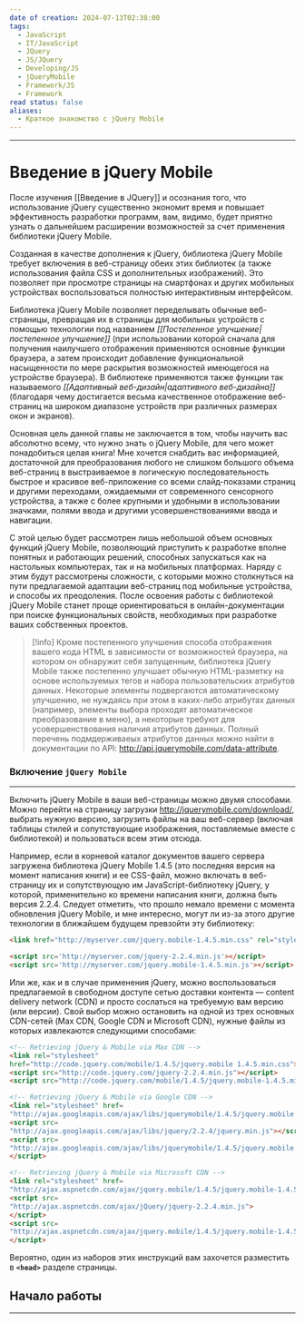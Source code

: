 ```yaml
---
date of creation: 2024-07-13T02:38:00
tags:
  - JavaScript
  - IT/JavaScript
  - JQuery
  - JS/JQuery
  - Developing/JS
  - jQueryMobile
  - Framework/JS
  - Framework
read status: false
aliases:
  - Краткое знакомство с jQuery Mobile
---
```

---
# Введение в jQuery Mobile



После изучения [[Введение в JQuery]] и осознания того, что использование jQuery существенно экономит время и повышает эффективность разработки программ, вам, видимо, будет приятно узнать о дальнейшем расширении возможностей за счет применения библиотеки jQuery Mobile.

Созданная в качестве дополнения к jQuery, библиотека jQuery Mobile требует включения в веб-страницу обеих этих библиотек (а также использования файла CSS и дополнительных изображений). Это позволяет при просмотре страницы на смартфонах и других мобильных устройствах воспользоваться полностью интерактивным интерфейсом.

Библиотека jQuery Mobile позволяет переделывать обычные веб-страницы, превращая их в страницы для мобильных устройств с помощью технологии под названием *[[Постепенное улучшение|постепенное улучшение]]* (при использовании которой сначала для получения наилучшего отображения применяются основные функции браузера, а затем происходит добавление функциональной насыщенности по мере раскрытия возможностей имеющегося на устройстве браузера). В библиотеке применяются также функции так называемого *[[Адаптивный веб-дизайн|адаптивного веб-дизайна]]* (благодаря чему достигается весьма качественное отображение веб-страниц на широком диапазоне устройств при различных размерах окон и экранов).

Основная цель данной главы не заключается в том, чтобы научить вас абсолютно всему, что нужно знать о jQuery Mobile, для чего может понадобиться целая книга! Мне хочется снабдить вас информацией, достаточной для преобразования любого не слишком большого объема веб-страниц в выстраиваемое в логическую последовательность быстрое и красивое веб-приложение со всеми слайд-показами страниц и другими переходами, ожидаемыми от современного сенсорного устройства, а также с более крупными и удобными в использовании значками, полями ввода и другими усовершенствованиями ввода и навигации.

С этой целью будет рассмотрен лишь небольшой объем основных функций jQuery Mobile, позволяющий приступить к разработке вполне понятных и работающих решений, способных запускаться как на настольных компьютерах, так и на мобильных платформах. Наряду с этим будут рассмотрены сложности, с которыми можно столкнуться на пути предлагаемой адаптации веб-страниц под мобильные устройства, и способы их преодоления. После освоения работы с библиотекой jQuery Mobile станет проще ориентироваться в онлайн-документации при поиске функциональных свойств, необходимых при разработке ваших собственных проектов.

>[!info]
>Кроме постепенного улучшения способа отображения вашего кода HTML в зависимости от возможностей браузера, на котором он обнаружит себя запущенным, библиотека jQuery Mobile также постепенно улучшает обычную HTML-разметку на основе используемых тегов и набора пользовательских атрибутов данных. Некоторые элементы подвергаются автоматическому улучшению, не нуждаясь при этом в каких-либо атрибутах данных (например, элементы выбора проходят автоматическое преобразование в меню), а некоторые требуют для усовершенствования наличия атрибутов данных. Полный перечень подмдерживаеых атрибутов данных можно найти в документации по API: http://api.jquerymobile.com/data-attribute.


### Включение **`jQuery Mobile`**
---

Включить jQuery Mobile в ваши веб-страницы можно двумя способами. Можно перейти на страницу загрузки http://jquerymobile.com/download/, выбрать нужную версию, загрузить файлы на ваш веб-сервер (включая таблицы стилей и сопутствующие изображения, поставляемые вместе с библиотекой) и пользоваться всем этим отсюда.

Например, если в корневой каталог документов вашего сервера загружена библиотека jQuery Mobile 1.4.5 (это последняя версия на момент написания книги) и ее CSS-файл, можно включать в веб-страницу их и сопутствующую им JavaScript-библиотеку jQuery, у которой, применительно ко времени написания книги, должна быть версия 2.2.4. Следует отметить, что прошло немало времени с момента обновления jQuery Mobile, и мне интересно, могут ли из-за этого другие технологии в ближайшем будущем превзойти эту библиотеку:

```html
<link href="http://myserver.com/jquery.mobile-1.4.5.min.css" rel="stylesheet">

<script src='http://myserver.com/jquery-2.2.4.min.js'></script>
<script src='http://myserver.com/jquery.mobile-1.4.5.min.js'></script>
```

Или же, как и в случае применения jQuery, можно воспользоваться предлагаемой в свободном доступе сетью доставки контента — content delivery network (CDN) и просто сослаться на требуемую вам версию (или версии). Свой выбор можно остановить на одной из трех основных CDN-сетей (Max CDN, Google CDN и Microsoft CDN), нужные файлы из которых извлекаются следующими способами:

```html
<!-- Retrieving jQuery & Mobile via Max CDN -->
<link rel="stylesheet"
href="http://code.jquery.com/mobile/1.4.5/jquery.mobile 1.4.5.min.css">
<script src="http://code.jquery.com/jquery-2.2.4.min.js"></script>
<script src="http://code.jquery.com/mobile/1.4.5/jquery.mobile-1.4.5.min.js"> </script>

<!-- Retrieving jQuery & Mobile via Google CDN -->
<link rel="stylesheet" href=
"http://ajax.googleapis.com/ajax/libs/jquerymobile/1.4.5/jquery.mobile.min.css">
<script src=
"http://ajax.googleapis.com/ajax/libs/jquery/2.2.4/jquery.min.js"></script>
<script src=
"http://ajax.googleapis.com/ajax/libs/jquerymobile/1.4.5/jquery.mobile.min.js">
</script>

<!-- Retrieving jQuery & Mobile via Microsoft CDN -->
<link rel="stylesheet" href=
"http://ajax.aspnetcdn.com/ajax/jquery.mobile/1.4.5/jquery.mobile-1.4.5.min.css">
<script src=
"http://ajax.aspnetcdn.com/ajax/jQuery/jquery-2.2.4.min.js">
</script>
<script src=
"http://ajax.aspnetcdn.com/ajax/jquery.mobile/1.4.5/jquery.mobile-1.4.5.min.js">
</script>
```

Вероятно, один из наборов этих инструкций вам захочется разместить в **`<head>`** разделе страницы.


## Начало работы
---

